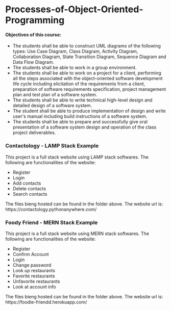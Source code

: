 # Processes-of-Object-Oriented-Programming
#### Objectives of this course:
<ul>
  <li> The students shall be able to construct UML diagrams of the following types: Use Case Diagram, Class Diagram, Activity Diagram, Collaboration Diagram, State Transition Diagram, Sequence Diagram and Data Flow Diagram. </li>
  <li> The students shall be able to work in a group environment. </li>
  <li> The students shall be able to work on a project for a client, performing all the steps associated with the object-oriented software development life cycle including elicitation of the requirements from a client, preparation of software requirements specification, project management plan and test plan of a software system. </li>
  <li> The students shall be able to write technical high-level design and detailed design of a software system.</li>
  <li> The student shall be able to produce implementation of design and write user's manual including build instructions of a software system. </li>
  <li> The students shall be able to prepare and successfully give oral presentation of a software system design and operation of the class project deliverables. </li>
</ul>

### Contactology - LAMP Stack Example
This project is a full stack website using LAMP stack softwares. The following are functionalities of the website:
<ul>
  <li> Register </li>
  <li> Login </li>
  <li> Add contacts </li>
  <li> Delete contacts </li>
  <li> Search contacts </li>
</ul>
The files bieng hosted can be found in the folder above.
The website url is: https://contactology.pythonanywhere.com/


### Foody Friend - MERN Stack Example
This project is a full stack website using MERN stack softwares. The following are functionalities of the website:
<ul>
  <li> Register </li>
  <li> Confirm Account </li>
  <li> Login </li>
  <li> Change password </li>
  <li> Look up restaurants </li>
  <li> Favorite restaurants </li>
  <li> Unfavorite restaurants </li>
  <li> Look at account info </li>
</ul>
The files bieng hosted can be found in the folder above.
The website url is: https://foodie-friendd.herokuapp.com/


